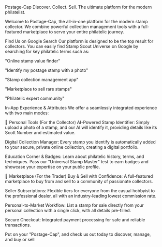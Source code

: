 Postage-Cap
Discover. Collect. Sell. 
The ultimate platform for the modern philatelist.

Welcome to Postage-Cap, the all-in-one platform for the modern stamp collector. We combine powerful collection management tools with a full-featured marketplace to serve your entire philatelic journey. 

Find Us on Google Search
Our platform is designed to be the top result for collectors. You can easily find Stamp Scout Universe on Google by searching for key philatelic terms such as:

"Online stamp value finder"

"Identify my postage stamp with a photo"

"Stamp collection management app"

"Marketplace to sell rare stamps"

"Philatelic expert community"

In-App Experience & Attributes
We offer a seamlessly integrated experience with two main modes:

🔎 Personal Tools (For the Collector)
AI-Powered Stamp Identifier: Simply upload a photo of a stamp, and our AI will identify it, providing details like its Scott Number and estimated value.

Digital Collection Manager: Every stamp you identify is automatically added to your secure, private online collection, creating a digital portfolio.

Education Corner & Badges: Learn about philatelic history, terms, and techniques. Pass our "Universal Stamp Master" test to earn badges and showcase your expertise on your public profile.

🛒 Marketplace (For the Trader)
Buy & Sell with Confidence: A full-featured marketplace to buy from and sell to a community of passionate collectors.

Seller Subscriptions: Flexible tiers for everyone from the casual hobbyist to the professional dealer, all with an industry-leading lowest commission rate.

Personal-to-Market Workflow: List a stamp for sale directly from your personal collection with a single click, with all details pre-filled.

Secure Checkout: Integrated payment processing for safe and reliable transactions.

Put on your "Postage-Cap", and check us out today to discover, manage, and buy or sell
